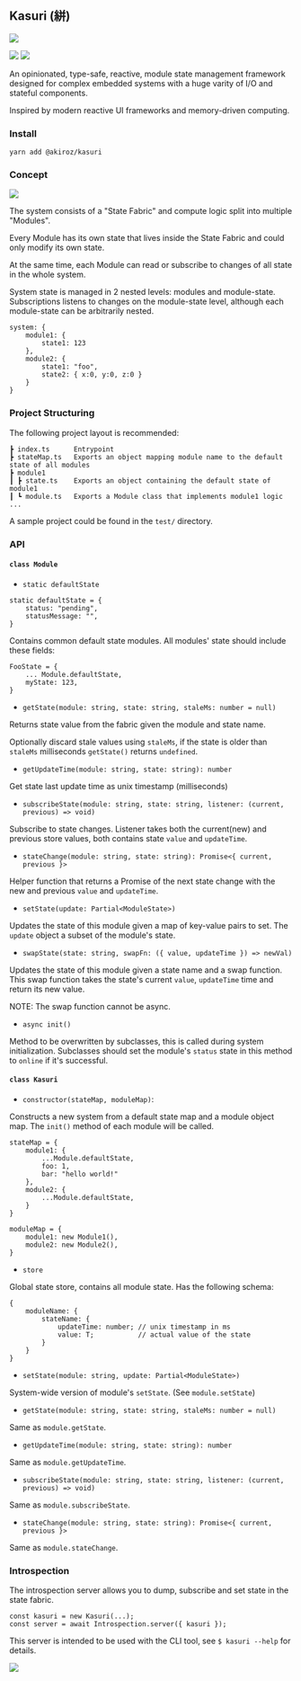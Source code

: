 ## Kasuri (絣)

![](logo.png)

![](https://github.com/akiroz/Kasuri/workflows/test/badge.svg)
[![](https://img.shields.io/npm/v/@akiroz/kasuri)](https://www.npmjs.com/package/@akiroz/kasuri)

An opinionated, type-safe, reactive, module state management framework designed
for complex embedded systems with a huge varity of I/O and stateful components.

Inspired by modern reactive UI frameworks and memory-driven computing.

### Install

```
yarn add @akiroz/kasuri
```

### Concept

![](concept.png)

The system consists of a "State Fabric" and compute logic split into multiple "Modules".

Every Module has its own state that lives inside the State Fabric and could only modify its own state.

At the same time, each Module can read or subscribe to changes of all state in the whole system.

System state is managed in 2 nested levels: modules and module-state. Subscriptions listens to changes on the module-state level, although each module-state can be arbitrarily nested.

```
system: {
    module1: {
        state1: 123
    },
    module2: {
        state1: "foo",
        state2: { x:0, y:0, z:0 }
    }
}
```

### Project Structuring

The following project layout is recommended:

```
┣ index.ts      Entrypoint
┣ stateMap.ts   Exports an object mapping module name to the default state of all modules
┣ module1
┃ ┣ state.ts    Exports an object containing the default state of module1
┃ ┗ module.ts   Exports a Module class that implements module1 logic
...
```

A sample project could be found in the `test/` directory.

### API

#### `class Module`

-   `static defaultState`

```
static defaultState = {
    status: "pending",
    statusMessage: "",
}
```

Contains common default state modules. All modules' state should include these fields:

```
FooState = {
    ... Module.defaultState,
    myState: 123,
}
```

-   `getState(module: string, state: string, staleMs: number = null)`

Returns state value from the fabric given the module and state name.

Optionally discard stale values using `staleMs`, if the state is older than
`staleMs` milliseconds `getState()` returns `undefined`.

-   `getUpdateTime(module: string, state: string): number`

Get state last update time as unix timestamp (milliseconds)

-   `subscribeState(module: string, state: string, listener: (current, previous) => void)`

Subscribe to state changes. Listener takes both the current(new) and previous
store values, both contains state `value` and `updateTime`.

-   `stateChange(module: string, state: string): Promise<{ current, previous }>`

Helper function that returns a Promise of the next state change with the new and
previous `value` and `updateTime`.

-   `setState(update: Partial<ModuleState>)`

Updates the state of this module given a map of key-value pairs to set.
The `update` object a subset of the module's state.

-   `swapState(state: string, swapFn: ({ value, updateTime }) => newVal)`

Updates the state of this module given a state name and a swap function.
This swap function takes the state's current `value`, `updateTime` time and return its
new value.

NOTE: The swap function cannot be async.

-   `async init()`

Method to be overwritten by subclasses, this is called during system initialization.
Subclasses should set the module's `status` state in this method to `online` if it's successful.

#### `class Kasuri`

-   `constructor(stateMap, moduleMap)`:

Constructs a new system from a default state map and a module object map.
The `init()` method of each module will be called.

```
stateMap = {
    module1: {
        ...Module.defaultState,
        foo: 1,
        bar: "hello world!"
    },
    module2: {
        ...Module.defaultState,
    }
}

moduleMap = {
    module1: new Module1(),
    module2: new Module2(),
}
```

-   `store`

Global state store, contains all module state. Has the following schema:

```
{
    moduleName: {
        stateName: {
            updateTime: number; // unix timestamp in ms
            value: T;           // actual value of the state
        }
    }
}
```

-   `setState(module: string, update: Partial<ModuleState>)`

System-wide version of module's `setState`. (See `module.setState`)

-   `getState(module: string, state: string, staleMs: number = null)`

Same as `module.getState`.

-   `getUpdateTime(module: string, state: string): number`

Same as `module.getUpdateTime`.

-   `subscribeState(module: string, state: string, listener: (current, previous) => void)`

Same as `module.subscribeState`.

-   `stateChange(module: string, state: string): Promise<{ current, previous }>`

Same as `module.stateChange`.

### Introspection

The introspection server allows you to dump, subscribe and set state in the state fabric.

```
const kasuri = new Kasuri(...);
const server = await Introspection.server({ kasuri });
```

This server is intended to be used with the CLI tool, see `$ kasuri --help` for details.

![](screenshot.png)
